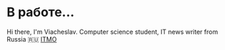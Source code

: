 # В работе...
Hi there, I'm Viacheslav. Computer science student, IT news writer from Russia 🇷🇺 [ITMO](https:/itmo.ru/)

